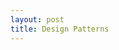 ```yaml
---
layout: post
title: Design Patterns
---
```


<div class="gistpost">
	<script src="{{ site.gist_url }}2020-02-24-design-patterns.md"></script>
</div>